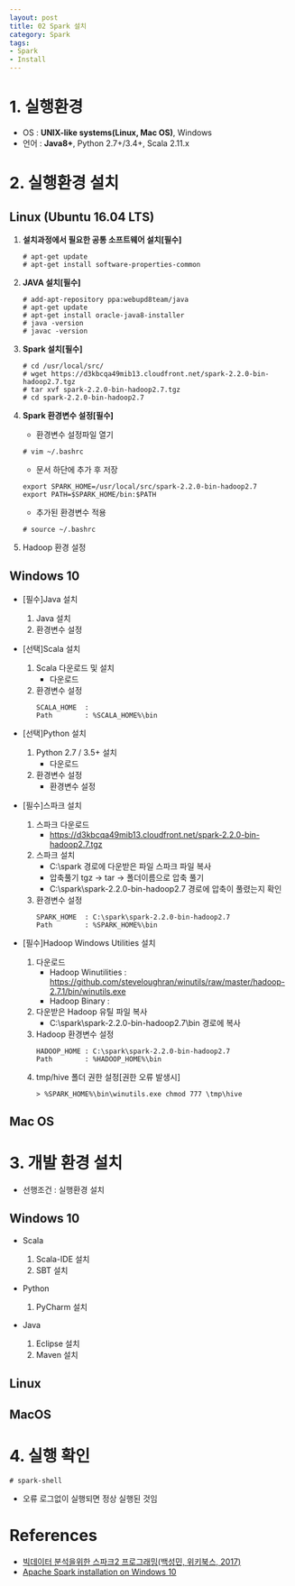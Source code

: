 ```yaml
---
layout: post
title: 02 Spark 설치
category: Spark
tags:
- Spark
- Install
---
```


# 1. 실행환경
- OS : **UNIX-like systems(Linux, Mac OS)**, Windows
- 언어 : **Java8+**, Python 2.7+/3.4+, Scala 2.11.x

# 2. 실행환경 설치
## Linux (Ubuntu 16.04 LTS)
1. **설치과정에서 필요한 공통 소프트웨어 설치[필수]**
    ```
    # apt-get update
    # apt-get install software-properties-common
    ```

2. **JAVA 설치[필수]**
    ```
    # add-apt-repository ppa:webupd8team/java
    # apt-get update
    # apt-get install oracle-java8-installer
    # java -version
    # javac -version
    ```

3. **Spark 설치[필수]**
    ```
    # cd /usr/local/src/
    # wget https://d3kbcqa49mib13.cloudfront.net/spark-2.2.0-bin-hadoop2.7.tgz
    # tar xvf spark-2.2.0-bin-hadoop2.7.tgz
    # cd spark-2.2.0-bin-hadoop2.7
    ```

4. **Spark 환경변수 설정[필수]**
    - 환경변수 설정파일 열기
    ```
    # vim ~/.bashrc
    ```
    - 문서 하단에 추가 후 저장
    ```
    export SPARK_HOME=/usr/local/src/spark-2.2.0-bin-hadoop2.7
    export PATH=$SPARK_HOME/bin:$PATH
    ```
    - 추가된 환경변수 적용
    ```
    # source ~/.bashrc
    ```

5. Hadoop 환경 설정


## Windows 10
- [필수]Java 설치
    1. Java 설치
    2. 환경변수 설정

- [선택]Scala 설치
    1. Scala 다운로드 및 설치
        - 다운로드
    2. 환경변수 설정
        ```
        SCALA_HOME  :
        Path        : %SCALA_HOME%\bin
        ```

- [선택]Python 설치
    1. Python 2.7 / 3.5+ 설치
        - 다운로드
    2. 환경변수 설정
        - 환경변수 설정

- [필수]스파크 설치
    1. 스파크 다운로드
        - https://d3kbcqa49mib13.cloudfront.net/spark-2.2.0-bin-hadoop2.7.tgz
    2. 스파크 설치
        - C:\spark 경로에 다운받은 파일 스파크 파일 복사
        - 압축풀기 tgz -> tar -> 폴더이름으로 압축 풀기
        - C:\spark\spark-2.2.0-bin-hadoop2.7 경로에 압축이 풀렸는지 확인
    3. 환경변수 설정
        ```
        SPARK_HOME  : C:\spark\spark-2.2.0-bin-hadoop2.7
        Path        : %SPARK_HOME%\bin
        ```
- [필수]Hadoop Windows Utilities 설치
    1. 다운로드
        - Hadoop Winutilities   : https://github.com/steveloughran/winutils/raw/master/hadoop-2.7.1/bin/winutils.exe
        - Hadoop Binary         :
    2. 다운받은 Hadoop 유틸 파일 복사
        - C:\spark\spark-2.2.0-bin-hadoop2.7\bin 경로에 복사
    3. Hadoop 환경변수 설정
        ```
        HADOOP_HOME : C:\spark\spark-2.2.0-bin-hadoop2.7
        Path        : %HADOOP_HOME%\bin
        ```
    4. tmp/hive 폴더 권한 설정[권한 오류 발생시]
        ```
        > %SPARK_HOME%\bin\winutils.exe chmod 777 \tmp\hive
        ```

## Mac OS

# 3. 개발 환경 설치
- 선행조건 : 실행환경 설치

## Windows 10
- Scala
    1. Scala-IDE 설치
    2. SBT 설치

- Python
    1. PyCharm 설치

- Java
    1. Eclipse 설치
    2. Maven 설치

## Linux

## MacOS

# 4. 실행 확인
```
# spark-shell
```
- 오류 로그없이 실행되면 정상 실행된 것임

# References
- [빅데이터 분석을위한 스파크2 프로그래밍(백성민, 위키북스, 2017)](http://wikibook.co.kr/spark/)
- [Apache Spark installation on Windows 10](https://hernandezpaul.wordpress.com/2016/01/24/apache-spark-installation-on-windows-10/)
